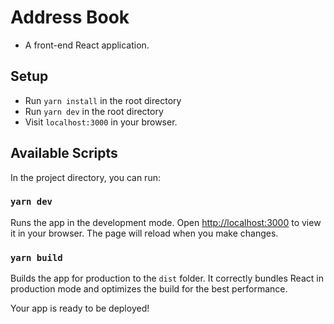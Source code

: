 # Address Book

- A front-end React application.

## Setup

- Run `yarn install` in the root directory
- Run `yarn dev` in the root directory
- Visit `localhost:3000` in your browser.

## Available Scripts

In the project directory, you can run:

### `yarn dev`

Runs the app in the development mode.
Open [http://localhost:3000](http://localhost:3000) to view it in your browser.
The page will reload when you make changes.

### `yarn build`

Builds the app for production to the `dist` folder.
It correctly bundles React in production mode and optimizes the build for the best performance.

Your app is ready to be deployed!
